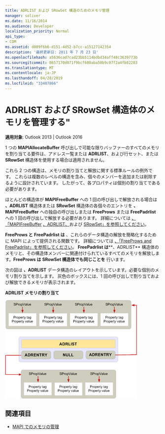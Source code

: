 ```yaml
---
title: ADRLIST および SRowSet 構造のためのメモリ管理
manager: soliver
ms.date: 11/16/2014
ms.audience: Developer
localization_priority: Normal
api_type:
- COM
ms.assetid: d009f6b6-d151-4d52-b7cc-a15127142354
description: '最終更新日: 2011 年 7 月 23 日'
ms.openlocfilehash: a5636cad7cad23bb5114bdbd34aff48c3639773b
ms.sourcegitcommit: 8657170d071f9bcf680aba50b9c07f2a4fb82283
ms.translationtype: MT
ms.contentlocale: ja-JP
ms.lasthandoff: 04/28/2019
ms.locfileid: "33407866"
---
```

# <a name="managing-memory-for-adrlist-and-srowset-structures"></a>ADRLIST および SRowSet 構造体のメモリを管理する"

**適用対象**: Outlook 2013 | Outlook 2016 
  
1 つの **MAPIAllocateBuffer** 呼び出しで可能な限りバッファーのすべてのメモリを割り当てる要件は、アドレス一覧または **ADRLIST**、および行セット、または **SRowSet** 構造体を使用する場合は適用されません。 
  
これら 2 つの構造は、メモリの割り当てと解放に関する標準ルールの例外です。 これらは複数のレベルの構造を含み、個々のメンバーを追加または削除するように設計されています。 したがって、各プロパティは個別の割り当てである必要があります。 

ほとんどの構造体が **MAPIFreeBuffer** への 1 回の呼び出しで解放される場合は **、ADRLIST** 構造体または **SRowSet** 構造体の各個々のエントリを **、MAPIFreeBuffer** への独自の呼び出しまたは **FreeProws** または **FreePadrlist** への 1 回の呼び出しで解放する必要があります。 詳細については [、「MAPIFreeBuffer](mapifreebuffer.md) [、ADRLIST、](adrlist.md)および [SRowSet」を参照してください](srowset.md)。 

**FreeProws と** **FreePadrlist は** 、これらのデータ構造の解放を簡略化するために MAPI によって提供される関数です。 詳細については [、「FreeProws and](freeprows.md) [FreePadrlist」を参照してください](freepadrlist.md)。 **FreePadrlist は****、ADRLIST** 構造体のメモリと、その構造体メンバーに関連付けられているすべてのメモリを解放します。**FreeProws は** **SRowSet 構造体でも同じことを** 行います。 
  
次の図は **、ADRLIST** データ構造のレイアウトを示しています。必要な個別のメモリ割り当てを示します。 灰色のボックスには、1 回の呼び出しで割り当ておよび解放できるメモリが表示されます。 
  
**ADRLIST メモリの割り当て**
  
![ADRLIST メモリ割り当て](media/amapi_52.gif "ADRLIST メモリ割り当て")
  
## <a name="see-also"></a>関連項目

- [MAPI でのメモリの管理](managing-memory-in-mapi.md)

